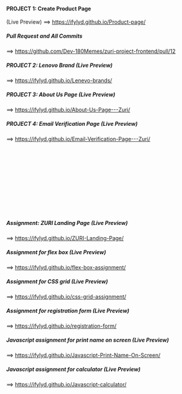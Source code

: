 #### PROJECT 1: Create Product Page
(Live Preview) ==> https://ifylyd.github.io/Product-page/
##### Pull Request and All Commits 
==> https://github.com/Dev-180Memes/zuri-project-frontend/pull/12


##### PROJECT 2: Lenovo Brand (Live Preview)
==> https://ifylyd.github.io/Lenevo-brands/


##### PROJECT 3: About Us Page (Live Preview)
==> https://ifylyd.github.io/About-Us-Page---Zuri/


##### PROJECT 4: Email Verification Page (Live Preview)
==> https://ifylyd.github.io/Email-Verification-Page---Zuri/


<br><br><br><br><br><br><br><br><br><br>



##### Assignment: ZURI Landing Page (Live Preview)
==> https://ifylyd.github.io/ZURI-Landing-Page/


##### Assignment for flex box (Live Preview)
==> https://ifylyd.github.io/flex-box-assignment/



##### Assignment for CSS grid (Live Preview)
==> https://ifylyd.github.io/css-grid-assignment/



##### Assignment for registration form (Live Preview)
==> https://ifylyd.github.io/registration-form/



##### Javascript assignment for print name on screen (Live Preview)
==> https://ifylyd.github.io/Javascript-Print-Name-On-Screen/



##### Javascript assignment for calculator (Live Preview)
==> https://ifylyd.github.io/Javascript-calculator/




<!--
**ifylyd/ifylyd** is a ✨ _special_ ✨ repository because its `README.md` (this file) appears on your GitHub profile.

Here are some ideas to get you started:

- 🔭 I’m currently working on ...
- 🌱 I’m currently learning ...
- 👯 I’m looking to collaborate on ...
- 🤔 I’m looking for help with ...
- 💬 Ask me about ...
- 📫 How to reach me: ...
- 😄 Pronouns: ...
- ⚡ Fun fact: ...
-->
